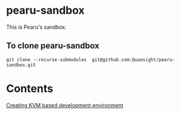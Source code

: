 # pearu-sandbox

This is Pearu's sandbox.

## To clone pearu-sandbox
```
git clone --recurse-submodules  git@github.com:Quansight/pearu-sandbox.git
```

# Contents

[Creating KVM based development environment](kvm/README.md)
